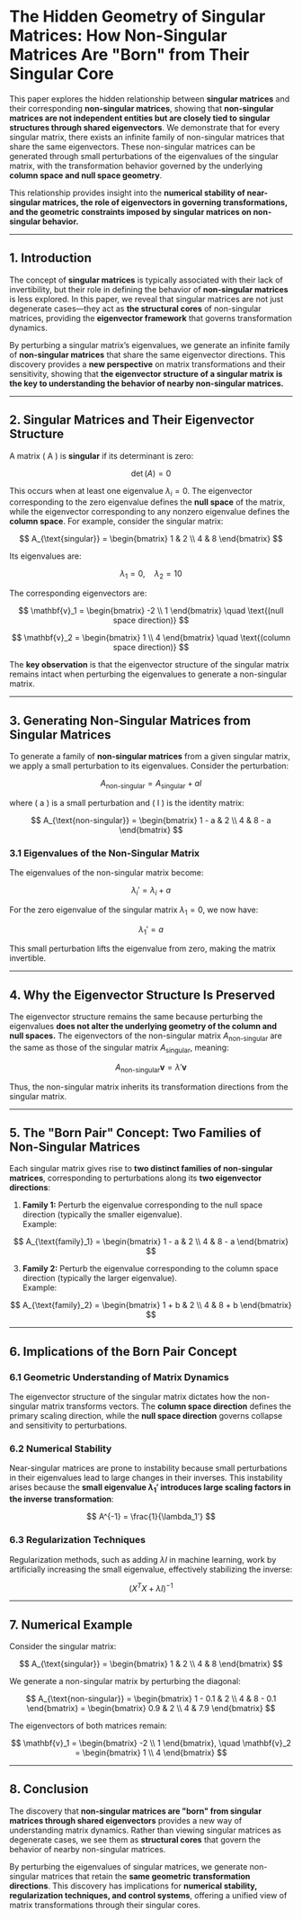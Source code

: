 # **The Hidden Geometry of Singular Matrices: How Non-Singular Matrices Are "Born" from Their Singular Core**

This paper explores the hidden relationship between **singular matrices** and their corresponding **non-singular matrices**, showing that **non-singular matrices are not independent entities but are closely tied to singular structures through shared eigenvectors**. We demonstrate that for every singular matrix, there exists an infinite family of non-singular matrices that share the same eigenvectors. These non-singular matrices can be generated through small perturbations of the eigenvalues of the singular matrix, with the transformation behavior governed by the underlying **column space and null space geometry**.

This relationship provides insight into the **numerical stability of near-singular matrices, the role of eigenvectors in governing transformations, and the geometric constraints imposed by singular matrices on non-singular behavior.** 

---

## **1. Introduction**
The concept of **singular matrices** is typically associated with their lack of invertibility, but their role in defining the behavior of **non-singular matrices** is less explored. In this paper, we reveal that singular matrices are not just degenerate cases—they act as **the structural cores** of non-singular matrices, providing the **eigenvector framework** that governs transformation dynamics.

By perturbing a singular matrix’s eigenvalues, we generate an infinite family of **non-singular matrices** that share the same eigenvector directions. This discovery provides a **new perspective** on matrix transformations and their sensitivity, showing that **the eigenvector structure of a singular matrix is the key to understanding the behavior of nearby non-singular matrices.**

---

## **2. Singular Matrices and Their Eigenvector Structure**

A matrix \( A \) is **singular** if its determinant is zero:

$$
\det(A) = 0
$$

This occurs when at least one eigenvalue $\lambda_i = 0$. The eigenvector corresponding to the zero eigenvalue defines the **null space** of the matrix, while the eigenvector corresponding to any nonzero eigenvalue defines the **column space**. For example, consider the singular matrix:

$$
A_{\text{singular}} = \begin{bmatrix} 1 & 2 \\ 4 & 8 \end{bmatrix}
$$

Its eigenvalues are:

$$
\lambda_1 = 0, \quad \lambda_2 = 10
$$

The corresponding eigenvectors are:

$$
\mathbf{v}_1 = \begin{bmatrix} -2 \\ 1 \end{bmatrix} \quad \text{(null space direction)}
$$

$$
\mathbf{v}_2 = \begin{bmatrix} 1 \\ 4 \end{bmatrix} \quad \text{(column space direction)}
$$

The **key observation** is that the eigenvector structure of the singular matrix remains intact when perturbing the eigenvalues to generate a non-singular matrix.

---

## **3. Generating Non-Singular Matrices from Singular Matrices**
To generate a family of **non-singular matrices** from a given singular matrix, we apply a small perturbation to its eigenvalues. Consider the perturbation:

$$
A_{\text{non-singular}} = A_{\text{singular}} + aI
$$

where \( a \) is a small perturbation and \( I \) is the identity matrix:

$$
A_{\text{non-singular}} = \begin{bmatrix} 1 - a & 2 \\ 4 & 8 - a \end{bmatrix}
$$

### **3.1 Eigenvalues of the Non-Singular Matrix**
The eigenvalues of the non-singular matrix become:

$$
\lambda_i' = \lambda_i + a
$$

For the zero eigenvalue of the singular matrix $\lambda_1 = 0$, we now have:

$$
\lambda_1' = a
$$

This small perturbation lifts the eigenvalue from zero, making the matrix invertible.

---

## **4. Why the Eigenvector Structure Is Preserved**
The eigenvector structure remains the same because perturbing the eigenvalues **does not alter the underlying geometry of the column and null spaces.** The eigenvectors of the non-singular matrix $A_{\text{non-singular}}$ are the same as those of the singular matrix $A_{\text{singular}}$, meaning:

$$
A_{\text{non-singular}} \mathbf{v} = \lambda' \mathbf{v}
$$

Thus, the non-singular matrix inherits its transformation directions from the singular matrix.

---

## **5. The "Born Pair" Concept: Two Families of Non-Singular Matrices**
Each singular matrix gives rise to **two distinct families of non-singular matrices**, corresponding to perturbations along its **two eigenvector directions**:

1. **Family 1:** Perturb the eigenvalue corresponding to the null space direction (typically the smaller eigenvalue).  
   Example:
   
$$
   A_{\text{family}_1} = \begin{bmatrix} 1 - a & 2 \\ 4 & 8 - a \end{bmatrix}
$$

3. **Family 2:** Perturb the eigenvalue corresponding to the column space direction (typically the larger eigenvalue).  
   Example:
   
$$
   A_{\text{family}_2} = \begin{bmatrix} 1 + b & 2 \\ 4 & 8 + b \end{bmatrix}
$$

---

## **6. Implications of the Born Pair Concept**
### **6.1 Geometric Understanding of Matrix Dynamics**
The eigenvector structure of the singular matrix dictates how the non-singular matrix transforms vectors. The **column space direction** defines the primary scaling direction, while the **null space direction** governs collapse and sensitivity to perturbations.

### **6.2 Numerical Stability**
Near-singular matrices are prone to instability because small perturbations in their eigenvalues lead to large changes in their inverses. This instability arises because the **small eigenvalue $\lambda_1'$ introduces large scaling factors in the inverse transformation**:

$$
A^{-1} = \frac{1}{\lambda_1'}
$$

### **6.3 Regularization Techniques**
Regularization methods, such as adding $\lambda I$ in machine learning, work by artificially increasing the small eigenvalue, effectively stabilizing the inverse:

$$
(X^T X + \lambda I)^{-1}
$$

---

## **7. Numerical Example**
Consider the singular matrix:

$$
A_{\text{singular}} = \begin{bmatrix} 1 & 2 \\ 4 & 8 \end{bmatrix}
$$

We generate a non-singular matrix by perturbing the diagonal:

$$
A_{\text{non-singular}} = \begin{bmatrix} 1 - 0.1 & 2 \\ 4 & 8 - 0.1 \end{bmatrix}
= \begin{bmatrix} 0.9 & 2 \\ 4 & 7.9 \end{bmatrix}
$$

The eigenvectors of both matrices remain:

$$
\mathbf{v}_1 = \begin{bmatrix} -2 \\ 1 \end{bmatrix}, \quad \mathbf{v}_2 = \begin{bmatrix} 1 \\ 4 \end{bmatrix}
$$

---

## **8. Conclusion**
The discovery that **non-singular matrices are "born" from singular matrices through shared eigenvectors** provides a new way of understanding matrix dynamics. Rather than viewing singular matrices as degenerate cases, we see them as **structural cores** that govern the behavior of nearby non-singular matrices.

By perturbing the eigenvalues of singular matrices, we generate non-singular matrices that retain the **same geometric transformation directions**. This discovery has implications for **numerical stability, regularization techniques, and control systems**, offering a unified view of matrix transformations through their singular cores.
